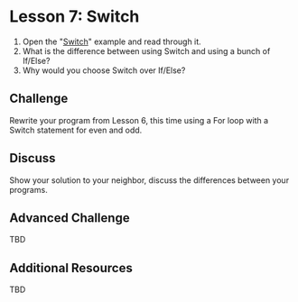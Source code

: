 # Lesson 7: Switch

1. Open the "[Switch](https://gobyexample.com/switch)" example and read through it.
2. What is the difference between using Switch and using a bunch of If/Else?
3. Why would you choose Switch over If/Else?

## Challenge

Rewrite your program from Lesson 6, this time using a For loop with a Switch statement for even and odd.

## Discuss

Show your solution to your neighbor, discuss the differences between your programs.

## Advanced Challenge

TBD

## Additional Resources

TBD

